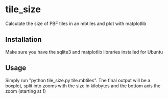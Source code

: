 # tile_size
Calculate the size of PBF tiles in an mbtiles and plot with matplotlib

## Installation

Make sure you have the sqlite3 and matplotlib libraries installed for Ubuntu

## Usage

Simply run "python tile_size.py tile.mbtiles". The final output will be a boxplot, split into zooms with the size in kilobytes and the bottom axis the zoom (starting at 1)
